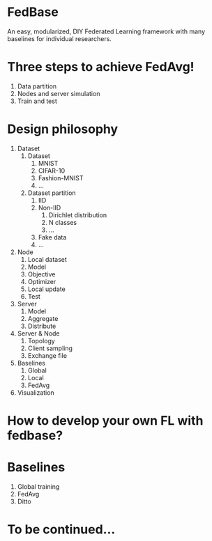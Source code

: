 # FedBase
An easy, modularized, DIY Federated Learning framework with many baselines for individual researchers.

# Three steps to achieve FedAvg!
1. Data partition
2. Nodes and server simulation
3. Train and test

# Design philosophy
1. Dataset
    1. Dataset
        1. MNIST
        2. CIFAR-10
        3. Fashion-MNIST
        4. ...
    2. Dataset partition
        1. IID
        2. Non-IID
            1. Dirichlet distribution
            2. N classes
            3. ...
        3. Fake data
        4. ...
    <!-- 3. Batch_size -->
2. Node
    1. Local dataset
    2. Model
    3. Objective
    4. Optimizer
    5. Local update
    6. Test
3. Server
    1. Model
    2. Aggregate
    3. Distribute
4. Server & Node
    1. Topology
    2. Client sampling
    3. Exchange file
5. Baselines
    1. Global
    2. Local
    3. FedAvg
6. Visualization

# How to develop your own FL with fedbase?

# Baselines
1. Global training
2. FedAvg
3. Ditto

# To be continued...